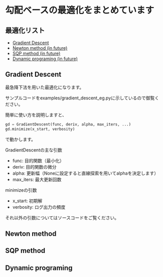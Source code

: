 # 勾配ベースの最適化をまとめています

## 最適化リスト
- [Gradient Descent](#gradient-descent)
- [Newton method (in future)](#newton-method)
- [SQP method (in future)](#sqp-method)
- [Dynamic programing (in future)](#dynamic-programing)

## Gradient Descent
最急降下法を用いた最適化になります。

サンプルコードをexamples/gradient_descent_eg.pyに示しているので御覧ください。

簡単に使い方を説明しますと、

```python
gd = GradientDescent(func, deriv, alpha, max_iters, ...)
gd.minimize(x_start, verbosity)
```

で動かします。

GradientDescentの主な引数
- func: 目的関数（最小化）
- deriv: 目的関数の微分
- alpha: 更新幅（Noneに設定すると直線探索を用いてalphaを決定します）
- max_iters: 最大更新回数

minimizeの引数
- x_start: 初期解
- verbosity: ログ出力の頻度

それ以外の引数についてはソースコードをご覧ください。


## Newton method

## SQP method

## Dynamic programing